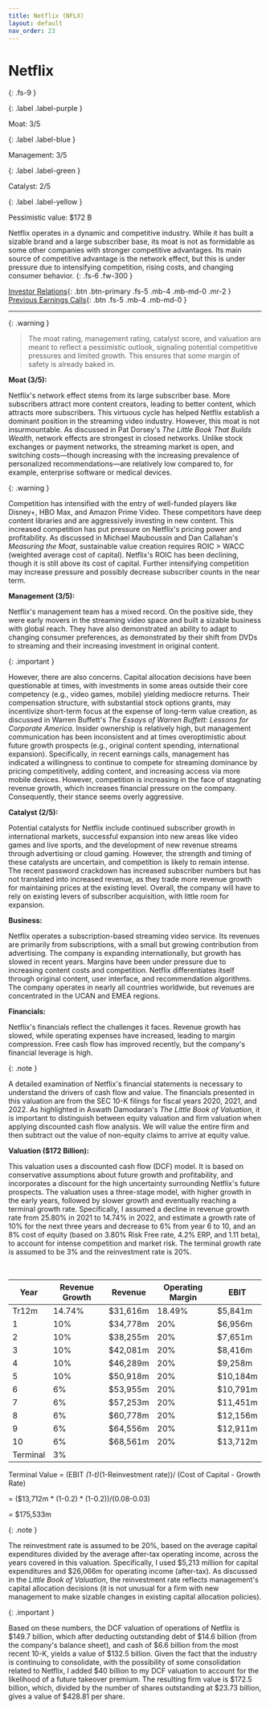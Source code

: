 ```yaml
---
title: Netflix (NFLX)
layout: default
nav_order: 23
---
```


# Netflix
{: .fs-9 }

{: .label .label-purple }

Moat: 3/5

{: .label .label-blue }

Management: 3/5

{: .label .label-green }

Catalyst: 2/5

{: .label .label-yellow }

Pessimistic value: $172 B

Netflix operates in a dynamic and competitive industry. While it has built a sizable brand and a large subscriber base, its moat is not as formidable as some other companies with stronger competitive advantages. Its main source of competitive advantage is the network effect, but this is under pressure due to intensifying competition, rising costs, and changing consumer behavior.
{: .fs-6 .fw-300 }

[Investor Relations](https://www.google.com/search?q=NFLX+investor+relations){: .btn .btn-primary .fs-5 .mb-4 .mb-md-0 .mr-2 }
[Previous Earnings Calls](https://discountingcashflows.com/company/NFLX/transcripts/){: .btn .fs-5 .mb-4 .mb-md-0 }

---

{: .warning } 
>The moat rating, management rating, catalyst score, and valuation are meant to reflect a pessimistic outlook, signaling potential competitive pressures and limited growth. This ensures that some margin of safety is already baked in.



**Moat (3/5):**

Netflix's network effect stems from its large subscriber base.  More subscribers attract more content creators, leading to better content, which attracts more subscribers. This virtuous cycle has helped Netflix establish a dominant position in the streaming video industry. However, this moat is not insurmountable. As discussed in Pat Dorsey's *The Little Book That Builds Wealth*, network effects are strongest in closed networks. Unlike stock exchanges or payment networks, the streaming market is open, and switching costs—though increasing with the increasing prevalence of personalized recommendations—are relatively low compared to, for example, enterprise software or medical devices.  

{: .warning }

Competition has intensified with the entry of well-funded players like Disney+, HBO Max, and Amazon Prime Video. These competitors have deep content libraries and are aggressively investing in new content.  This increased competition has put pressure on Netflix's pricing power and profitability. As discussed in Michael Mauboussin and Dan Callahan's *Measuring the Moat*, sustainable value creation requires ROIC > WACC (weighted average cost of capital). Netflix's ROIC has been declining, though it is still above its cost of capital. Further intensifying competition may increase pressure and possibly decrease subscriber counts in the near term.

**Management (3/5):**

Netflix's management team has a mixed record.  On the positive side, they were early movers in the streaming video space and built a sizable business with global reach.  They have also demonstrated an ability to adapt to changing consumer preferences, as demonstrated by their shift from DVDs to streaming and their increasing investment in original content.

{: .important }

However, there are also concerns.  Capital allocation decisions have been questionable at times, with investments in some areas outside their core competency (e.g., video games, mobile) yielding mediocre returns.  Their compensation structure, with substantial stock options grants, may incentivize short-term focus at the expense of long-term value creation, as discussed in Warren Buffett's *The Essays of Warren Buffett: Lessons for Corporate America*. Insider ownership is relatively high, but management communication has been inconsistent and at times overoptimistic about future growth prospects (e.g., original content spending, international expansion).  Specifically, in recent earnings calls, management has indicated a willingness to continue to compete for streaming dominance by pricing competitively, adding content, and increasing access via more mobile devices. However, competition is increasing in the face of stagnating revenue growth, which increases financial pressure on the company. Consequently, their stance seems overly aggressive.

**Catalyst (2/5):**

Potential catalysts for Netflix include continued subscriber growth in international markets, successful expansion into new areas like video games and live sports, and the development of new revenue streams through advertising or cloud gaming.  However, the strength and timing of these catalysts are uncertain, and competition is likely to remain intense. The recent password crackdown has increased subscriber numbers but has not translated into increased revenue, as they trade more revenue growth for maintaining prices at the existing level.  Overall, the company will have to rely on existing levers of subscriber acquisition, with little room for expansion.

**Business:**

Netflix operates a subscription-based streaming video service. Its revenues are primarily from subscriptions, with a small but growing contribution from advertising. The company is expanding internationally, but growth has slowed in recent years.  Margins have been under pressure due to increasing content costs and competition.  Netflix differentiates itself through original content, user interface, and recommendation algorithms. The company operates in nearly all countries worldwide, but revenues are concentrated in the UCAN and EMEA regions.

**Financials:**

Netflix's financials reflect the challenges it faces. Revenue growth has slowed, while operating expenses have increased, leading to margin compression.  Free cash flow has improved recently, but the company's financial leverage is high.  

{: .note }

A detailed examination of Netflix's financial statements is necessary to understand the drivers of cash flow and value. The financials presented in this valuation are from the SEC 10-K filings for fiscal years 2020, 2021, and 2022.  As highlighted in Aswath Damodaran's *The Little Book of Valuation*, it is important to distinguish between equity valuation and firm valuation when applying discounted cash flow analysis. We will value the entire firm and then subtract out the value of non-equity claims to arrive at equity value.

**Valuation ($172 Billion):**

This valuation uses a discounted cash flow (DCF) model. It is based on conservative assumptions about future growth and profitability, and incorporates a discount for the high uncertainty surrounding Netflix's future prospects.  The valuation uses a three-stage model, with higher growth in the early years, followed by slower growth and eventually reaching a terminal growth rate. Specifically, I assumed a decline in revenue growth rate from 25.80% in 2021 to 14.74% in 2022, and estimate a growth rate of 10% for the next three years and decrease to 6% from year 6 to 10,  and an 8% cost of equity (based on 3.80% Risk Free rate, 4.2% ERP, and 1.11 beta), to account for intense competition and market risk. The terminal growth rate is assumed to be 3% and the reinvestment rate is 20%.

<br>

| Year       | Revenue Growth | Revenue    | Operating Margin | EBIT |
|------------|----------------|------------|------------------|------------|
| Tr12m       | 14.74%           | $31,616m   | 18.49%          | $5,841m          |
| 1          | 10%             | $34,778m   | 20%            | $6,956m |
| 2          | 10%             | $38,255m   | 20%            | $7,651m  |
| 3          | 10%             | $42,081m    | 20%           | $8,416m   |
| 4          | 10%             | $46,289m    | 20%           | $9,258m   |
| 5          | 10%              | $50,918m   | 20%         | $10,184m   |
| 6          | 6%              | $53,955m   | 20%         | $10,791m   |
| 7          | 6%              | $57,253m   | 20%         | $11,451m   |
| 8          | 6%              | $60,778m   | 20%         | $12,156m   |
| 9          | 6%              | $64,556m   | 20%         | $12,911m   |
| 10         | 6%              | $68,561m   | 20%         | $13,712m   |
| Terminal  | 3%             |           |                 |             |



Terminal Value = (EBIT *(1-t)*(1-Reinvestment rate))/ (Cost of Capital - Growth Rate)

= ($13,712m * (1-0.2) * (1-0.2))/(0.08-0.03)

= $175,533m

{: .note }

The reinvestment rate is assumed to be 20%, based on the average capital expenditures divided by the average after-tax operating income, across the years covered in this valuation.  Specifically, I used $5,213 million for capital expenditures and $26,066m for operating income (after-tax). As discussed in the *Little Book of Valuation*, the reinvestment rate reflects management's capital allocation decisions (it is not unusual for a firm with new management to make sizable changes in existing capital allocation policies).

{: .important }

Based on these numbers, the DCF valuation of operations of Netflix is $149.7 billion, which after deducting outstanding debt of $14.6 billion (from the company's balance sheet), and cash of $6.6 billion from the most recent 10-K, yields a value of $132.5 billion. Given the fact that the industry is continuing to consolidate, with the possibility of some consolidation related to Netflix, I added $40 billion to my DCF valuation to account for the likelihood of a future takeover premium. The resulting firm value is $172.5 billion, which, divided by the number of shares outstanding at $23.73 billion, gives a value of $428.81 per share.

